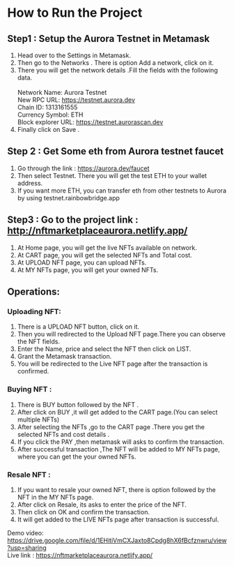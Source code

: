 # How to Run the Project
## Step1  :  Setup the Aurora Testnet in Metamask
1. Head over to the Settings in Metamask.<br/>
2. Then go to the Networks . There is option Add a network, click on it.<br/>
3. There you will get the network details .Fill the fields with the following data. <br/>  	
Network Name: Aurora Testnet<br/>
New RPC URL: https://testnet.aurora.dev<br/>
Chain ID: 1313161555<br/>
Currency Symbol: ETH<br/>
Block explorer URL: https://testnet.aurorascan.dev<br/>
4. Finally click on Save .
## Step 2 : Get Some eth from Aurora testnet faucet
1.	Go through the link : https://aurora.dev/faucet<br/>
2.	Then select Testnet. There you will get the test ETH to your wallet address.<br/>
3.	If you want more ETH, you can transfer eth from other testnets to Aurora by using testnet.rainbowbridge.app<br/>

## Step3 : Go to the project link :   http://nftmarketplaceaurora.netlify.app/
 1. At Home page, you will get the live NFTs available on network.<br/>
 2. At CART page, you will get the selected NFTs and Total cost.<br/>
 3. At UPLOAD NFT page, you can upload NFTs.<br/>
 4. At MY NFTs page, you will get your owned NFTs.<br/>
## Operations:
### Uploading NFT:
1. There is a UPLOAD NFT button, click on it.<br/>
2. Then you will redirected to the Upload NFT page.There you can observe the NFT fields.<br/>
3. Enter the Name, price and select the NFT then click on LIST.<br/>
4. Grant the Metamask transaction.<br/>
5. You will be redirected to the Live NFT page after the transaction is confirmed.<br/>
### Buying NFT : 
1. There is BUY button followed by the NFT .<br/>
2. After click on BUY ,it will get added to the CART page.(You can select multiple NFTs)<br/>
3. After selecting the NFTs ,go to the CART page .There you get the selected NFTs and cost details .<br/>
4. If you click the PAY ,then metamask will asks to confirm the transaction.<br/>
5. After successful transaction ,The NFT will be added to MY NFTs page, where you can get the your owned NFTs.<br/>

### Resale NFT :
1. If you want to resale your owned NFT, there is option followed by the NFT in the MY NFTs page.<br/>
2. After click on Resale, its asks to enter the price of the NFT.<br/>
3. Then click on OK and confirm the transaction.<br/>
4. It will get added to the LIVE NFTs page after transaction is successful.<br/>

Demo video: https://drive.google.com/file/d/1EHitiVmCXJaxto8Cpdg8hX6fBcfznwru/view?usp=sharing<br/>
Live link : https://nftmarketplaceaurora.netlify.app/
